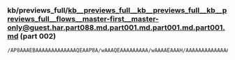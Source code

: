 ### kb/previews_full/kb__previews_full__kb__previews_full__kb__previews_full__flows__master-first__master-only@guest.har.part088.md.part001.md.part001.md.part001.md (part 002)

```md
/AP8AAAEBAAAAAAAAAAAAAQEAAP8A/wAAAQEAAAAAAAAA/wAAAAEAAAH/AAAAAAAAAAAAAAEAAAAAAQAAAAAAAAD/AAAAAAAAAAAAAAABAAAAAAAAAf8AAAAAAAAAAAAAAAEAAAD/AAAAAAAAAAEAAAD/
```

```
